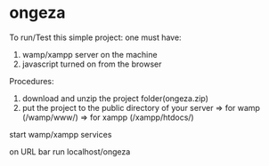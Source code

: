 # ongeza

To run/Test this simple project:
one must have:
1. wamp/xampp server on the machine
2. javascript turned on from the browser

Procedures:
1. download and unzip the project folder(ongeza.zip)
2. put the project to the public directory of your server
  => for wamp (/wamp/www/)
  => for xampp (/xampp/htdocs/)

start wamp/xampp services

on URL bar run 
  localhost/ongeza
